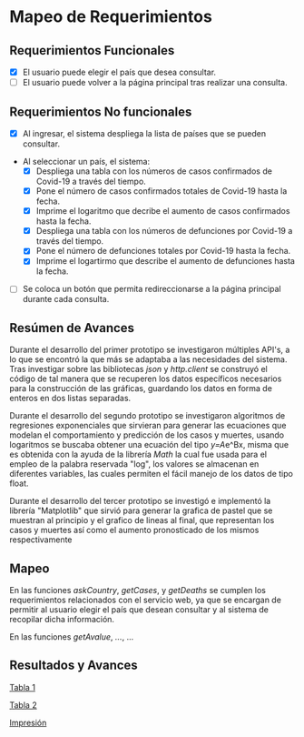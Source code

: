 # Mapeo de Requerimientos

## Requerimientos Funcionales

- [x] El usuario puede elegir el país que desea consultar.
- [ ] El usuario puede volver a la página principal tras realizar una consulta.

## Requerimientos No funcionales

- [x] Al ingresar, el sistema despliega la lista de países que se pueden consultar.
- Al seleccionar un país, el sistema:
    - [x] Despliega una tabla con los números de casos confirmados de Covid-19 a través del tiempo.
    - [x] Pone el número de casos confirmados totales de Covid-19 hasta la fecha.
    - [x] Imprime el logaritmo que decribe el aumento de casos confirmados hasta la fecha.
    - [x] Despliega una tabla con los números de defunciones por Covid-19 a través del tiempo.
    - [x] Pone el número de defunciones totales por Covid-19 hasta la fecha.
    - [x] Imprime el logartirmo que describe el aumento de defunciones hasta la fecha.
- [ ] Se coloca un botón que permita redireccionarse a la página principal durante cada consulta.

## Resúmen de Avances

Durante el desarrollo del primer prototipo se investigaron múltiples API's, a lo que se encontró la que más se adaptaba a las necesidades del sistema. Tras investigar sobre las bibliotecas *json* y *http.client* se construyó el código de tal manera que se recuperen los datos específicos necesarios para la construcción de las gráficas, guardando los datos en forma de enteros en dos listas separadas.

Durante el desarrollo del segundo prototipo se investigaron algoritmos de regresiones exponenciales que sirvieran para generar las ecuaciones que modelan el comportamiento y predicción de los casos y muertes, usando logaritmos se buscaba obtener una ecuación del tipo *y=A*e^Bx, misma que es obtenida con la ayuda de la librería *Math* la cual fue usada para el empleo de la palabra reservada "log", los valores se almacenan en diferentes variables, las cuales permiten el fácil manejo de los datos de tipo float.

Durante el desarrollo del tercer prototipo se investigó e implementó la librería "Matplotlib" que sirvió para generar la grafica de pastel que se muestran al principio y el grafico de lineas al final, que representan los casos y muertes así como el aumento pronosticado de los mismos respectivamente


## Mapeo

En las funciones *askCountry*, *getCases*, y *getDeaths* se cumplen los requerimientos relacionados con el servicio web, ya que se encargan de permitir al usuario elegir el país que desean consultar y al sistema de recopilar dicha información.

En las funciones *getAvalue*, *...*, ...

## Resultados y Avances

[Tabla 1](https://github.com/JoshuaMeza/CodePain_PE/tree/master/Recursos/Tabla1.JPG)

[Tabla 2](https://github.com/JoshuaMeza/CodePain_PE/tree/master/Recursos/Tabla2.JPG)

[Impresión](https://github.com/JoshuaMeza/CodePain_PE/tree/master/Recursos/Impresión.JPG)
